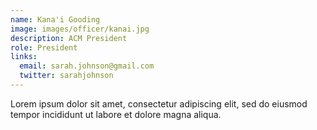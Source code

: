 ```yaml
---
name: Kana'i Gooding
image: images/officer/kanai.jpg
description: ACM President
role: President
links:
  email: sarah.johnson@gmail.com
  twitter: sarahjohnson
---
```


Lorem ipsum dolor sit amet, consectetur adipiscing elit, sed do eiusmod tempor incididunt ut labore et dolore magna aliqua.
